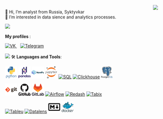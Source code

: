 <img src="https://static.wikia.nocookie.net/shovelknight/images/2/24/Rash.gif/revision/latest/scale-to-width/360?cb=20180411134938" style="max-width: 100%;" align="right" height="200">

<div id="header" align="left">

   👋 Hi, I’m analyst from Russia, Syktyvkar
   <br>
   👀 I’m interested in data sience and analytics processes.
   
</div>

<img src='https://64.media.tumblr.com/e7f188db1eab3696c0e105444ec15621/e630606109eee0f9-7b/s2048x3072/eb03537725c27c3ee7ccac818f9a88f8b10989dd.pnj' width="500">

<b> My profiles   </b>:
<br>
<div id="SM" align="left">

   <a target="_blank" class="example-0" href="https://vk.com/id1902139"> 
   <img src='https://vsekortiki.ru/img/vk.png', height="30", alt = "VK", text-decoration=none>
   </a>
   &ensp;
   <a class="example-0" href="https://t.me/AntonZaboev"> 
   <img src='https://static.tildacdn.com/tild3861-3935-4838-a565-376334646464/telegram-logo_1.png', height="30", alt = "Telegram">
   </a>
</div>
   <br>
<img src='https://64.media.tumblr.com/e7f188db1eab3696c0e105444ec15621/e630606109eee0f9-7b/s2048x3072/eb03537725c27c3ee7ccac818f9a88f8b10989dd.pnj' width="500">
🛠️ <b>Languages and Tools</b>:
   <br>
   <br>
<div dir="auto">
  <a target="_blank" rel="noopener noreferrer" href="https://github.com/devicons/devicon/blob/master/icons/python/python-original-wordmark.svg"><img src="https://github.com/devicons/devicon/raw/master/icons/python/python-original-wordmark.svg" title="Python" width="40" height="40" style="max-width: 100%;"></a> 
     <a target="_blank" rel="noopener noreferrer" href="https://github.com/devicons/devicon/blob/master/icons/pandas/pandas-original-wordmark.svg"><img src="https://github.com/devicons/devicon/raw/master/icons/pandas/pandas-original-wordmark.svg" title="Pandas" alt="Pandas" width="40" height="40" style="max-width: 100%;"></a> 
    <a target="_blank" rel="noopener noreferrer" href="https://github.com/devicons/devicon/blob/master/icons/numpy/numpy-original-wordmark.svg"><img src="https://github.com/devicons/devicon/raw/master/icons/numpy/numpy-original-wordmark.svg" title="NumPy" width="40" height="40" style="max-width: 100%;"></a> 
   <a target="_blank" rel="noopener noreferrer" href="https://github.com/devicons/devicon/blob/master/icons/jupyter/jupyter-original-wordmark.svg"><img src="https://github.com/devicons/devicon/raw/master/icons/jupyter/jupyter-original-wordmark.svg" title="Jupyter" width="40" height="40" style="max-width: 100%;"></a> 
  <a target="_blank" rel="noopener noreferrer" href="https://github.com/devicons/devicon/blob/master/icons/sqlalchemy/sqlalchemy-original-wordmark.svg"><img src="https://static.tildacdn.com/tild6264-3531-4264-a438-366165396539/2022-12-07_160344-Ph.png" title="SQL" alt="SQL" width="40"></a> 
    <a target="_blank" rel="noopener noreferrer" href="https://altinity.com/wp-content/uploads/2020/02/c21ed-clickhouse_tw.png"><img src="https://altinity.com/wp-content/uploads/2020/02/c21ed-clickhouse_tw.png" title="Clickhouse" alt="Clickhouse" height="40"></a> 
  <a target="_blank" rel="noopener noreferrer" href="https://github.com/devicons/devicon/blob/master/icons/postgresql/postgresql-original-wordmark.svg"><img src="https://github.com/devicons/devicon/raw/master/icons/postgresql/postgresql-original-wordmark.svg" title="PostgreSQL" alt="PostgreSQL" width="40" height="40" style="max-width: 100%;"></a> 
  
  <a target="_blank" rel="noopener noreferrer" href="https://github.com/devicons/devicon/blob/master/icons/git/git-original-wordmark.svg"><img src="https://github.com/devicons/devicon/raw/master/icons/git/git-original-wordmark.svg" title="Git" width="40" height="40" style="max-width: 100%;"></a> 
  <a target="_blank" rel="noopener noreferrer" href="https://github.com/devicons/devicon/blob/master/icons/github/github-original-wordmark.svg"><img src="https://github.com/devicons/devicon/raw/master/icons/github/github-original-wordmark.svg" title="GitHub" width="40" height="40" style="max-width: 100%;"></a> 
  <a target="_blank" rel="noopener noreferrer" href="https://github.com/devicons/devicon/blob/master/icons/gitlab/gitlab-original-wordmark.svg"><img src="https://github.com/devicons/devicon/raw/master/icons/gitlab/gitlab-original-wordmark.svg" title="GitLab" width="40" height="40" style="max-width: 100%;"></a> 
    <a target="_blank" rel="noopener noreferrer" href="https://www.logolynx.com/images/logolynx/44/44a14cf111102d366f1416562174136c.png"><img src="https://www.logolynx.com/images/logolynx/44/44a14cf111102d366f1416562174136c.png" title="Airflow" alt="Airflow" height="30" style="max-width: 100%;"></a> 
    <a target="_blank" rel="noopener noreferrer" href="https://web.archive.org/web/20210327223131im_/https://redash.io/assets/images/logo.png"><img src="https://web.archive.org/web/20210327223131im_/https://redash.io/assets/images/logo.png" title="Redash" alt="Redash" height="30" style="max-width: 100%;"></a> 
    <a target="_blank" rel="noopener noreferrer" href="https://tabix.io/doc/img/logo.png"><img src="https://tabix.io/doc/img/logo.png" title="Tabix" alt="Tabix" height="30" style="max-width: 100%;"></a> 

  <a target="_blank" rel="noopener noreferrer" href="https://images.squarespace-cdn.com/content/58963a29f7e0abb58bd6176b/1579389575502-P9D6JOD4JA2IZ58J870P/tableau-logo.png?content-type=image%2Fpng"><img src="https://images.squarespace-cdn.com/content/58963a29f7e0abb58bd6176b/1579389575502-P9D6JOD4JA2IZ58J870P/tableau-logo.png?content-type=image%2Fpng" title="Tableu" height="40" style="max-width: 100%;"></a> 
  <a target="_blank" rel="noopener noreferrer" href="https://static.tildacdn.com/tild3863-3965-4239-b431-316564656266/original_1_2.png"><img src="https://static.tildacdn.com/tild3863-3965-4239-b431-316564656266/original_1_2.png" title="Datalens" height="40" style="max-width: 100%;"></a> 
  <a target="_blank" rel="noopener noreferrer" href="https://github.com/devicons/devicon/blob/master/icons/markdown/markdown-original.svg"><img src="https://github.com/devicons/devicon/raw/master/icons/markdown/markdown-original.svg" title="Markdown" width="40" height="40" style="max-width: 100%;"></a> 
  <a target="_blank" rel="noopener noreferrer" href="https://github.com/devicons/devicon/blob/master/icons/docker/docker-original-wordmark.svg"><img src="https://github.com/devicons/devicon/raw/master/icons/docker/docker-original-wordmark.svg" title="Docker" width="40" height="40" style="max-width: 100%;"></a> 
</div>
